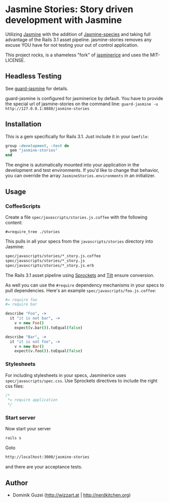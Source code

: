 Jasmine Stories: Story driven development with Jasmine
===========

Utilizing [Jasmine](http://pivotal.github.com/jasmine/) with the addition 
of [Jasmine-species](http://rudylattae.github.com/jasmine-species/) and taking 
full advantage of the Rails 3.1 asset pipeline. jasmine-stories removes any 
excuse YOU have for not testing your out of control application.

This project rocks, is a shameless "fork" of 
[jasminerice](https://github.com/bradphelan/jasminerice) and uses the MIT-LICENSE.

Headless Testing
----------------

See [guard-jasmine](https://github.com/netzpirat/guard-jasmine) for details.

guard-jasmine is configured for jasminerice by default. You have to provide the
special url of jasmine-stories on the command line: 
`guard-jasmine -u http://127.0.0.1:8888/jasmine-stories`

Installation
------------

This is a gem specifically for Rails 3.1. Just include it in
your `Gemfile`:

```ruby
group :development, :test do
  gem "jasmine-stories"
end
```

The engine is automatically mounted into your application in the development
and test environments. If you'd like to change that behavior, you can
override the array `JasmineStories.environments` in an initializer.

Usage
-----

### CoffeeScripts

Create a file `spec/javascripts/stories.js.coffee` with the following content:

	#=require_tree ./stories

This pulls in all your specs from the `javascripts/stories` directory into Jasmine:

```bash
spec/javascripts/stories/*_story.js.coffee
spec/javascripts/stories/*_story.js
spec/javascripts/stories/*_story.js.erb
```

The Rails 3.1 asset pipeline using [Sprockets](https://github.com/sstephenson/sprockets)
and [Tilt](https://github.com/rtomayko/tilt) ensure conversion.

As well you can use the `#require` dependency mechanisms in your specs to
pull dependencies. Here's an example `spec/javascripts/foo.js.coffee`:

```coffeescript
#= require foo
#= require bar

describe "Foo", ->
  it "it is not bar", ->
    v = new Foo()
    expect(v.bar()).toEqual(false)

describe "Bar", ->
  it "it is not foo", ->
    v = new Bar()
    expect(v.foo()).toEqual(false)
```

### Stylesheets

For including stylesheets in your specs, Jasminerice uses `spec/javascripts/spec.css`.
Use Sprockets directives to include the right css files:

```css
/*
 *= require application
 */
```

### Start server

Now start your server

```bash
rails s
```

Goto 

```bash
http://localhost:3000/jasmine-stories
```

and there are your acceptance tests.

Author
------

* Dominik Guzei (http://wizzart.at | http://nerdkitchen.org)
